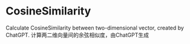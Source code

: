 # CosineSimilarity
Calculate CosineSimilarity between two-dimensional vector, created by ChatGPT.
计算两二维向量间的余弦相似度，由ChatGPT生成
